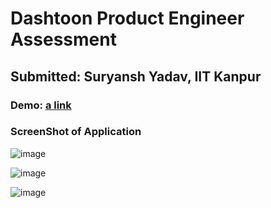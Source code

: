 # Dashtoon Product Engineer Assessment

## Submitted: Suryansh Yadav, IIT Kanpur

### Demo: [a link](https://suryansh-yadav-dashtoon-pe.vercel.app/)
### ScreenShot of Application

![image](https://github.com/0Suryansh/Dashtoon-Assessment/assets/75418521/a7647913-fe82-4d9a-814b-d7e3bf603a02)

![image](https://github.com/0Suryansh/Dashtoon-Assessment/assets/75418521/eacae103-2796-4b3e-bb2b-1480695cb269)

![image](https://github.com/0Suryansh/Dashtoon-Assessment/assets/75418521/9732369e-028e-409d-9e3d-a90f0fdf8502)



